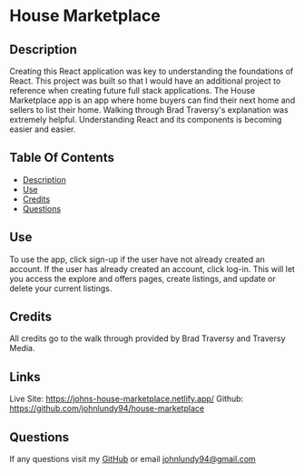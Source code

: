 # House Marketplace

## Description

Creating this React application was key to understanding the foundations of React.
This project was built so that I would have an additional project to reference when creating future full stack applications.
The House Marketplace app is an app where home buyers can find their next home and sellers to list their home.
Walking through Brad Traversy's explanation was extremely helpful. Understanding React and its components is becoming easier and easier.

## Table Of Contents

- [Description](#description)
- [Use](#use)
- [Credits](#credits)
- [Questions](#questions)

## Use

To use the app, click sign-up if the user have not already created an account. If the user has already created an account, click log-in. This will let you access the explore and offers pages, create listings, and update or delete your current listings.

## Credits

All credits go to the walk through provided by Brad Traversy and Traversy Media.

## Links

Live Site: https://johns-house-marketplace.netlify.app/
Github: https://github.com/johnlundy94/house-marketplace

## Questions

If any questions visit my [GitHub](https://github.com/johnlundy94) or email johnlundy94@gmail.com
